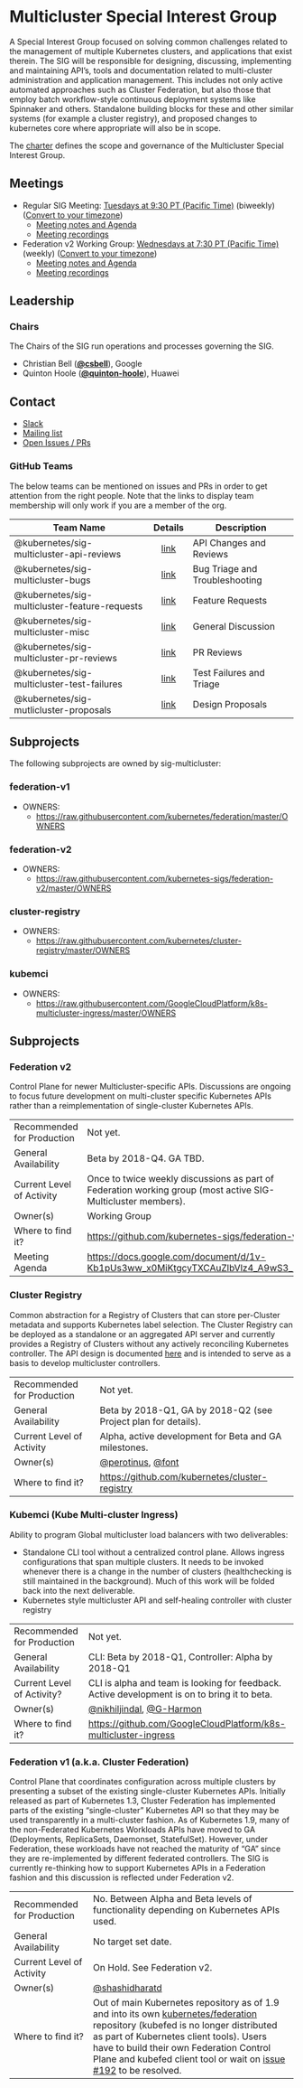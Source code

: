 <!---
This is an autogenerated file!

Please do not edit this file directly, but instead make changes to the
sigs.yaml file in the project root.

To understand how this file is generated, see https://git.k8s.io/community/generator/README.md
--->
# Multicluster Special Interest Group


A Special Interest Group focused on solving common challenges related to the management of multiple Kubernetes clusters, and applications that exist therein. The SIG will be responsible for designing, discussing, implementing and maintaining API’s, tools and documentation related to multi-cluster administration and application management. This includes not only active automated approaches such as Cluster Federation, but also those that employ batch workflow-style continuous deployment systems like Spinnaker and others.  Standalone building blocks for these and other similar systems (for example a cluster registry), and proposed changes to kubernetes core where appropriate will also be in scope.



The [charter](charter.md) defines the scope and governance of the Multicluster Special Interest Group.

## Meetings
- Regular SIG Meeting: [Tuesdays at 9:30 PT (Pacific Time)](https://docs.google.com/document/d/1FQx0BPlkkl1Bn0c9ocVBxYIKojpmrS1CFP5h0DI68AE/edit) (biweekly) ([Convert to your timezone](http://www.thetimezoneconverter.com/?t=9:30&tz=PT%20%28Pacific%20Time%29))
  - [Meeting notes and Agenda](https://docs.google.com/document/d/18mk62nOXE_MCSSnb4yJD_8UadtzJrYyJxFwbrgabHe8/edit)
  - [Meeting recordings](https://www.youtube.com/watch?v=iWKC3FsNHWg&list=PL69nYSiGNLP0HqgyqTby6HlDEz7i1mb0-)
- Federation v2 Working Group: [Wednesdays at 7:30 PT (Pacific Time)](https://docs.google.com/document/d/1FQx0BPlkkl1Bn0c9ocVBxYIKojpmrS1CFP5h0DI68AE/edit) (weekly) ([Convert to your timezone](http://www.thetimezoneconverter.com/?t=7:30&tz=PT%20%28Pacific%20Time%29))
  - [Meeting notes and Agenda](https://docs.google.com/document/d/1v-Kb1pUs3ww_x0MiKtgcyTXCAuZlbVlz4_A9wS3_HXY/edit)
  - [Meeting recordings](https://www.youtube.com/playlist?list=PL69nYSiGNLP3iKP5EzMbtNT2zOZv6RCrX)

## Leadership

### Chairs

The Chairs of the SIG run operations and processes governing the SIG.

- Christian Bell (**[@csbell](https://github.com/csbell)**), Google
- Quinton Hoole (**[@quinton-hoole](https://github.com/quinton-hoole)**), Huawei

## Contact

- [Slack](https://kubernetes.slack.com/messages/sig-multicluster)
- [Mailing list](https://groups.google.com/forum/#!forum/kubernetes-sig-multicluster)
- [Open Issues / PRs](https://github.com/search?q=org%3Akubernetes+org%3Akubernetes-client+org%3Akubernetes-csi+org%3Akubernetes-incubator+org%3Akubernetes-retired+org%3Akubernetes-sigs+is%3Aopen+label%3Asig%2Fmulticluster)


### GitHub Teams

The below teams can be mentioned on issues and PRs in order to get attention from the right people.
Note that the links to display team membership will only work if you are a member of the org.

| Team Name | Details | Description |
| --------- |:-------:| ----------- |
| @kubernetes/sig-multicluster-api-reviews | [link](https://github.com/orgs/kubernetes/teams/sig-multicluster-api-reviews) | API Changes and Reviews |
| @kubernetes/sig-multicluster-bugs | [link](https://github.com/orgs/kubernetes/teams/sig-multicluster-bugs) | Bug Triage and Troubleshooting |
| @kubernetes/sig-multicluster-feature-requests | [link](https://github.com/orgs/kubernetes/teams/sig-multicluster-feature-requests) | Feature Requests |
| @kubernetes/sig-multicluster-misc | [link](https://github.com/orgs/kubernetes/teams/sig-multicluster-misc) | General Discussion |
| @kubernetes/sig-multicluster-pr-reviews | [link](https://github.com/orgs/kubernetes/teams/sig-multicluster-pr-reviews) | PR Reviews |
| @kubernetes/sig-multicluster-test-failures | [link](https://github.com/orgs/kubernetes/teams/sig-multicluster-test-failures) | Test Failures and Triage |
| @kubernetes/sig-mutlicluster-proposals | [link](https://github.com/orgs/kubernetes/teams/sig-mutlicluster-proposals) | Design Proposals |

## Subprojects

The following subprojects are owned by sig-multicluster:

### federation-v1
- OWNERS:
  - https://raw.githubusercontent.com/kubernetes/federation/master/OWNERS

### federation-v2
- OWNERS:
  - https://raw.githubusercontent.com/kubernetes-sigs/federation-v2/master/OWNERS

### cluster-registry
- OWNERS:
  - https://raw.githubusercontent.com/kubernetes/cluster-registry/master/OWNERS

### kubemci
- OWNERS:
  - https://raw.githubusercontent.com/GoogleCloudPlatform/k8s-multicluster-ingress/master/OWNERS

<!-- BEGIN CUSTOM CONTENT -->
## Subprojects

### Federation v2
Control Plane for newer Multicluster-specific APIs. Discussions are ongoing to focus future development on multi-cluster specific Kubernetes APIs rather than a reimplementation of single-cluster Kubernetes APIs.

|  |  |
| -------------- |:-------|
| Recommended for Production | Not yet. |
| General Availability | Beta by 2018-Q4. GA TBD. |
| Current Level of Activity | Once to twice weekly discussions as part of Federation working group (most active SIG-Multicluster members). |
| Owner(s) | Working Group |
| Where to find it? | https://github.com/kubernetes-sigs/federation-v2 |
| Meeting Agenda | https://docs.google.com/document/d/1v-Kb1pUs3ww_x0MiKtgcyTXCAuZlbVlz4_A9wS3_HXY |

### Cluster Registry
Common abstraction for a Registry of Clusters that can store per-Cluster metadata and supports Kubernetes label selection. The Cluster Registry can be deployed as a standalone or an aggregated API server and currently provides a Registry of Clusters without any actively reconciling Kubernetes controller. The API design is documented [here](https://github.com/kubernetes/community/blob/master/contributors/design-proposals/multicluster/cluster-registry/api-design.md) and is intended to serve as a basis to develop multicluster controllers.

|  |  |
| -------------- |:-------|
| Recommended for Production | Not yet. |
| General Availability | Beta by 2018-Q1, GA by 2018-Q2 (see Project plan for details). |
| Current Level of Activity | Alpha, active development for Beta and GA milestones. |
| Owner(s) | [@perotinus](https://github.com/perotinus), [@font](https://github.com/font) |
| Where to find it? | https://github.com/kubernetes/cluster-registry |

### Kubemci (Kube Multi-cluster Ingress)
Ability to program Global multicluster load balancers with two deliverables:
* Standalone CLI tool without a centralized control plane. Allows ingress configurations that span multiple clusters. It needs to be invoked whenever there is a change in the number of clusters (healthchecking is still maintained in the background). Much of this work will be folded back into the next deliverable.
* Kubernetes style multicluster API and self-healing controller with cluster registry

|  |  |
| -------------- |:-------|
| Recommended for Production | Not yet. |
| General Availability | CLI: Beta by 2018-Q1, Controller: Alpha by 2018-Q1 |
| Current Level of Activity? | CLI is alpha and team is looking for feedback. Active development is on to bring it to beta. |
| Owner(s) | [@nikhiljindal](https://github.com/nikhiljindal), [@G-Harmon](https://github.com/G-Harmon) |
| Where to find it? | https://github.com/GoogleCloudPlatform/k8s-multicluster-ingress |

### Federation v1 (a.k.a. Cluster Federation)
Control Plane that coordinates configuration across multiple clusters by presenting a subset of the existing single-cluster Kubernetes APIs. Initially released as part of Kubernetes 1.3, Cluster Federation has implemented parts of the existing “single-cluster” Kubernetes API so that they may be used transparently in a multi-cluster fashion. As of Kubernetes 1.9, many of the non-Federated Kubernetes Workloads APIs have moved to GA (Deployments, ReplicaSets, Daemonset, StatefulSet). However, under Federation, these workloads have not reached the maturity of “GA” since they are re-implemented by different federated controllers. The SIG is currently re-thinking how to support Kubernetes APIs in a Federation fashion and this discussion is reflected under Federation v2.

|  |  |
| -------------- |:-------|
| Recommended for Production | No. Between Alpha and Beta levels of functionality depending on Kubernetes APIs used. |
| General Availability | No target set date. |
| Current Level of Activity | On Hold. See Federation v2. |
| Owner(s) | [@shashidharatd](https://github.com/shashidharatd) |
| Where to find it? | Out of main Kubernetes repository as of 1.9 and into its own [kubernetes/federation](https://github.com/kubernetes/federation) repository (kubefed is no longer distributed as part of Kubernetes client tools). Users have to build their own Federation Control Plane and kubefed client tool or wait on [issue #192](https://github.com/kubernetes/federation/issues/192) to be resolved. |
<!-- END CUSTOM CONTENT -->
